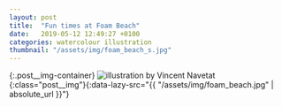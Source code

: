 ```yaml
---
layout: post
title:  "Fun times at Foam Beach"
date:   2019-05-12 12:49:27 +0100
categories: watercolour illustration
thumbnail: "/assets/img/foam_beach_s.jpg"
---
```

{:.post__img-container}
  ![illustration by Vincent Navetat](""){:class="post__img"}{:data-lazy-src="{{ "/assets/img/foam_beach.jpg" | absolute_url }}"}
